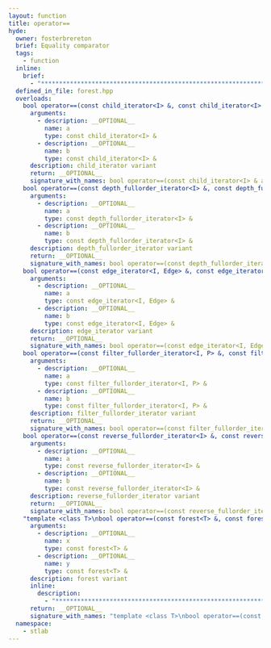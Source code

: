 ```yaml
---
layout: function
title: operator==
hyde:
  owner: fosterbrereton
  brief: Equality comparator
  tags:
    - function
  inline:
    brief:
      - "***********************************************************************************************"
  defined_in_file: forest.hpp
  overloads:
    bool operator==(const child_iterator<I> &, const child_iterator<I> &):
      arguments:
        - description: __OPTIONAL__
          name: a
          type: const child_iterator<I> &
        - description: __OPTIONAL__
          name: b
          type: const child_iterator<I> &
      description: child_iterator variant
      return: __OPTIONAL__
      signature_with_names: bool operator==(const child_iterator<I> & a, const child_iterator<I> & b)
    bool operator==(const depth_fullorder_iterator<I> &, const depth_fullorder_iterator<I> &):
      arguments:
        - description: __OPTIONAL__
          name: a
          type: const depth_fullorder_iterator<I> &
        - description: __OPTIONAL__
          name: b
          type: const depth_fullorder_iterator<I> &
      description: depth_fullorder_iterator variant
      return: __OPTIONAL__
      signature_with_names: bool operator==(const depth_fullorder_iterator<I> & a, const depth_fullorder_iterator<I> & b)
    bool operator==(const edge_iterator<I, Edge> &, const edge_iterator<I, Edge> &):
      arguments:
        - description: __OPTIONAL__
          name: a
          type: const edge_iterator<I, Edge> &
        - description: __OPTIONAL__
          name: b
          type: const edge_iterator<I, Edge> &
      description: edge_iterator variant
      return: __OPTIONAL__
      signature_with_names: bool operator==(const edge_iterator<I, Edge> & a, const edge_iterator<I, Edge> & b)
    bool operator==(const filter_fullorder_iterator<I, P> &, const filter_fullorder_iterator<I, P> &):
      arguments:
        - description: __OPTIONAL__
          name: a
          type: const filter_fullorder_iterator<I, P> &
        - description: __OPTIONAL__
          name: b
          type: const filter_fullorder_iterator<I, P> &
      description: filter_fullorder_iterator variant
      return: __OPTIONAL__
      signature_with_names: bool operator==(const filter_fullorder_iterator<I, P> & a, const filter_fullorder_iterator<I, P> & b)
    bool operator==(const reverse_fullorder_iterator<I> &, const reverse_fullorder_iterator<I> &):
      arguments:
        - description: __OPTIONAL__
          name: a
          type: const reverse_fullorder_iterator<I> &
        - description: __OPTIONAL__
          name: b
          type: const reverse_fullorder_iterator<I> &
      description: reverse_fullorder_iterator variant
      return: __OPTIONAL__
      signature_with_names: bool operator==(const reverse_fullorder_iterator<I> & a, const reverse_fullorder_iterator<I> & b)
    "template <class T>\nbool operator==(const forest<T> &, const forest<T> &)":
      arguments:
        - description: __OPTIONAL__
          name: x
          type: const forest<T> &
        - description: __OPTIONAL__
          name: y
          type: const forest<T> &
      description: forest variant
      inline:
        description:
          - "***********************************************************************************************"
      return: __OPTIONAL__
      signature_with_names: "template <class T>\nbool operator==(const forest<T> & x, const forest<T> & y)"
  namespace:
    - stlab
---
```

